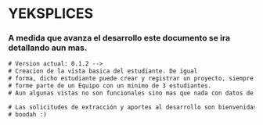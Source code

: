 # YEKSPLICES
### A medida que avanza el desarrollo este documento se ira detallando aun mas.

```diff
# Version actual: 0.1.2 --> 
# Creacion de la vista basica del estudiante. De igual
# forma, dicho estudiante puede crear y registrar un proyecto, siempre y cuando 
# forme parte de un Equipo con un minimo de 3 estudiantes.  
# Aun algunas vistas no son funcionales sino mas que nada con datos de pruebas.

# Las solicitudes de extracción y aportes al desarrollo son bienvenidas.
# boodah :)
```
